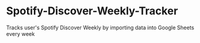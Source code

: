 # Spotify-Discover-Weekly-Tracker
Tracks user's Spotify Discover Weekly by importing data into Google Sheets every week
